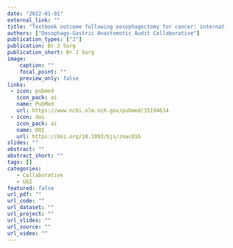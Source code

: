 ```yaml
---
date: "2022-01-01"
external_link: ""
title: "Textbook outcome following oesophagectomy for cancer: international cohort study"
authors: ["Oesophago-Gastric Anastomotic Audit Collaborative"]
publication_types: ["2"]
publication: Br J Surg
publication_short: Br J Surg
image:
    caption: ""
    focal_point: ""
    preview_only: false
links:
 - icon: pubmed
   icon_pack: ai
   name: PubMed
   url: https://www.ncbi.nlm.nih.gov/pubmed/35194634
 - icon: doi
   icon_pack: ai
   name: DOI
   url: https://doi.org/10.1093/bjs/znac016
slides: ""
abstract: ""
abstract_short: ""
tags: []
categories: 
   - Collaborative
   - UGI
featured: false
url_pdf: ""
url_code: ""
url_dataset: ""
url_project: ""
url_slides: ""
url_source: ""
url_video: ""
---
```


